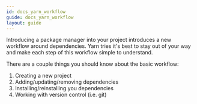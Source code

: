 ```yaml
---
id: docs_yarn_workflow
guide: docs_yarn_workflow
layout: guide
---
```


Introducing a package manager into your project introduces a new workflow
around dependencies. Yarn tries it's best to stay out of your way and make each
step of this workflow simple to understand.

There are a couple things you should know about the basic workflow:

  1. Creating a new project
  2. Adding/updating/removing dependencies
  3. Installing/reinstalling you dependencies
  4. Working with version control (i.e. git)
